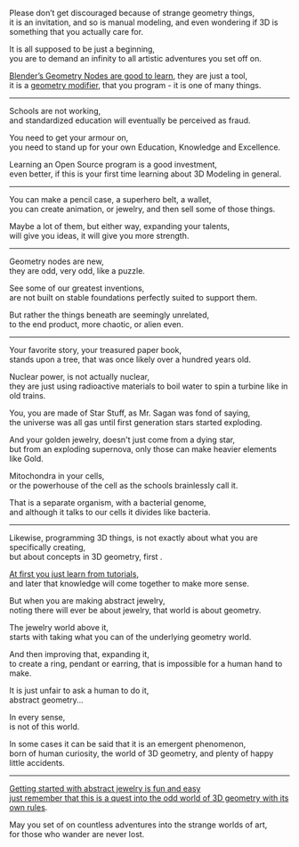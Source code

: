 Please don’t get discouraged because of strange geometry things,\
it is an invitation, and so is manual modeling, and even wondering if 3D is something that you actually care for.

It is all supposed to be just a beginning,\
you are to demand an infinity to all artistic adventures you set off on.

[Blender’s Geometry Nodes are good to learn](https://www.youtube.com/watch?v=D5VYCxaX11U), they are just a tool,\
it is a [geometry modifier](https://www.youtube.com/watch?v=idcFMhoSdIc), that you program - it is one of many things.

---

Schools are not working,\
and standardized education will eventually be perceived as fraud.

You need to get your armour on,\
you need to stand up for your own Education, Knowledge and Excellence.

Learning an Open Source program is a good investment,\
even better, if this is your first time learning about 3D Modeling in general.

---

You can make a pencil case, a superhero belt, a wallet,\
you can create animation, or jewelry, and then sell some of those things.

Maybe a lot of them, but either way, expanding your talents,\
will give you ideas, it will give you more strength.

---

Geometry nodes are new,\
they are odd, very odd, like a puzzle.

See some of our greatest inventions,\
are not built on stable foundations perfectly suited to support them.

But rather the things beneath are seemingly unrelated,\
to the end product, more chaotic, or alien even.

---

Your favorite story, your treasured paper book,\
stands upon a tree, that was once likely over a hundred years old.

Nuclear power, is not actually nuclear,\
they are just using radioactive materials to boil water to spin a turbine like in old trains.

You, you are made of Star Stuff, as Mr. Sagan was fond of saying,\
the universe was all gas until first generation stars started exploding.

And your golden jewelry, doesn't just come from a dying star,\
but from an exploding supernova, only those can make heavier elements like Gold.

Mitochondra in your cells,\
or the powerhouse of the cell as the schools brainlessly call it.

That is a separate organism, with a bacterial genome,\
and although it talks to our cells it divides like bacteria.

---

Likewise, programming 3D things, is not exactly about what you are specifically creating,\
but about concepts in 3D geometry, first .

[At first you just learn from tutorials](https://www.youtube.com/results?sp=mAEB\&search_query=Blender+Geometry+Nodes+Tutorial),\
and later that knowledge will come together to make more sense.

But when you are making abstract jewelry,\
noting there will ever be about jewelry, that world is about geometry.

The jewelry world above it,\
starts with taking what you can of the underlying geometry world.

And then improving that, expanding it,\
to create a ring, pendant or earring, that is impossible for a human hand to make.

It is just unfair to ask a human to do it,\
abstract geometry...

In every sense,\
is not of this world.

In some cases it can be said that it is an emergent phenomenon,\
born of human curiosity, the world of 3D geometry, and plenty of happy little accidents.

---

[Getting started with abstract jewelry is fun and easy](https://www.youtube.com/watch?v=t_Xfl9Nub-I)\
[just remember that this is a quest into the odd world of 3D geometry with its own rules](https://www.youtube.com/watch?v=nFtRnBErnmw).

May you set of on countless adventures into the strange worlds of art,\
for those who wander are never lost.
